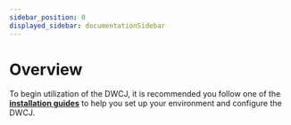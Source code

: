 ```yaml
---
sidebar_position: 0
displayed_sidebar: documentationSidebar
---
```



# Overview

To begin utilization of the DWCJ, it is recommended you follow one of the
**[installation guides](/docs/installation)** to
help you set up your environment and configure the DWCJ.

<!-- <ComponentCard imagePath={cardData.button.image} title={cardData.button.title} description="The button component allows users to perform actions. It comes in several different style variants and supports icons as well as text labels"/>
<ComponentCard imagePath={image} title="Button" description="The button component allows users to perform actions. It comes in several different style variants and supports icons as well as text labels"/> -->
